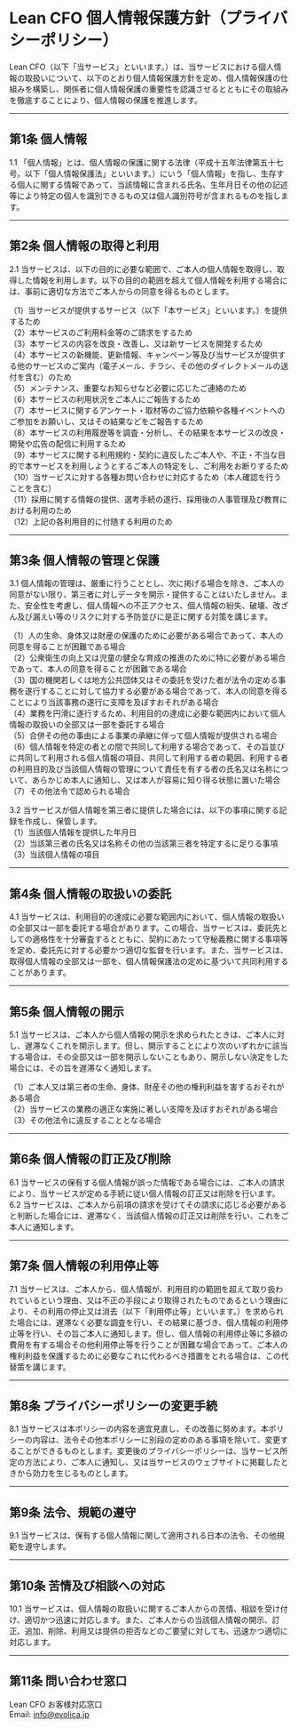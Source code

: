 # Lean CFO 個人情報保護方針（プライバシーポリシー）

Lean CFO（以下「当サービス」といいます。）は、当サービスにおける個人情報の取扱いについて、以下のとおり個人情報保護方針を定め、個人情報保護の仕組みを構築し、関係者に個人情報保護の重要性を認識させるとともにその取組みを徹底することにより、個人情報の保護を推進します。

---
## 第1条 個人情報
1.1 「個人情報」とは、個人情報の保護に関する法律（平成十五年法律第五十七号。以下「個人情報保護法」といいます。）にいう「個人情報」を指し、生存する個人に関する情報であって、当該情報に含まれる氏名、生年月日その他の記述等により特定の個人を識別できるもの又は個人識別符号が含まれるものを指します。

---
## 第2条 個人情報の取得と利用
2.1 当サービスは、以下の目的に必要な範囲で、ご本人の個人情報を取得し、取得した情報を利用します。以下の目的の範囲を超えて個人情報を利用する場合には、事前に適切な方法でご本人からの同意を得るものとします。

（1）当サービスが提供するサービス（以下「本サービス」といいます。）を提供するため  
（2）本サービスのご利用料金等のご請求をするため  
（3）本サービスの内容を改良・改善し、又は新サービスを開発するため  
（4）本サービスの新機能、更新情報、キャンペーン等及び当サービスが提供する他のサービスのご案内（電子メール、チラシ、その他のダイレクトメールの送付を含む）のため  
（5）メンテナンス、重要なお知らせなど必要に応じたご連絡のため  
（6）本サービスの利用状況をご本人にご報告するため  
（7）本サービスに関するアンケート・取材等のご協力依頼や各種イベントへのご参加をお願いし、又はその結果などをご報告するため  
（8）本サービスの利用履歴等を調査・分析し、その結果を本サービスの改良・開発や広告の配信に利用するため  
（9）本サービスに関する利用規約・契約に違反したご本人や、不正・不当な目的で本サービスを利用しようとするご本人の特定をし、ご利用をお断りするため  
（10）当サービスに対する各種お問い合わせに対応するため（本人確認を行うことを含む）  
（11）採用に関する情報の提供、選考手続の遂行、採用後の人事管理及び教育における利用のため  
（12）上記の各利用目的に付随する利用のため

---
## 第3条 個人情報の管理と保護
3.1 個人情報の管理は、厳重に行うこととし、次に掲げる場合を除き、ご本人の同意がない限り、第三者に対しデータを開示・提供することはいたしません。また、安全性を考慮し、個人情報への不正アクセス、個人情報の紛失、破壊、改ざん及び漏えい等のリスクに対する予防並びに是正に関する対策を講じます。

（1）人の生命、身体又は財産の保護のために必要がある場合であって、本人の同意を得ることが困難である場合  
（2）公衆衛生の向上又は児童の健全な育成の推進のために特に必要がある場合であって、本人の同意を得ることが困難である場合  
（3）国の機関若しくは地方公共団体又はその委託を受けた者が法令の定める事務を遂行することに対して協力する必要がある場合であって、本人の同意を得ることにより当該事務の遂行に支障を及ぼすおそれがある場合  
（4）業務を円滑に遂行するため、利用目的の達成に必要な範囲内において個人情報の取扱いの全部又は一部を委託する場合  
（5）合併その他の事由による事業の承継に伴って個人情報が提供される場合  
（6）個人情報を特定の者との間で共同して利用する場合であって、その旨並びに共同して利用される個人情報の項目、共同して利用する者の範囲、利用する者の利用目的及び当該個人情報の管理について責任を有する者の氏名又は名称について、あらかじめ本人に通知し、又は本人が容易に知り得る状態に置いた場合  
（7）その他法令で認められる場合  

3.2 当サービスが個人情報を第三者に提供した場合には、以下の事項に関する記録を作成し、保管します。  
（1）当該個人情報を提供した年月日  
（2）当該第三者の氏名又は名称その他の当該第三者を特定するに足りる事項  
（3）当該個人情報の項目

---
## 第4条 個人情報の取扱いの委託
4.1 当サービスは、利用目的の達成に必要な範囲内において、個人情報の取扱いの全部又は一部を委託する場合があります。この場合、当サービスは、委託先としての適格性を十分審査するとともに、契約にあたって守秘義務に関する事項等を定め、委託先に対する必要かつ適切な監督を行います。また、当サービスは、取得個人情報の全部又は一部を、個人情報保護法の定めに基づいて共同利用することがあります。

---
## 第5条 個人情報の開示
5.1 当サービスは、ご本人から個人情報の開示を求められたときは、ご本人に対し、遅滞なくこれを開示します。但し、開示することにより次のいずれかに該当する場合は、その全部又は一部を開示しないこともあり、開示しない決定をした場合には、その旨を遅滞なく通知します。

（1）ご本人又は第三者の生命、身体、財産その他の権利利益を害するおそれがある場合  
（2）当サービスの業務の適正な実施に著しい支障を及ぼすおそれがある場合  
（3）その他法令に違反することとなる場合

---
## 第6条 個人情報の訂正及び削除
6.1 当サービスの保有する個人情報が誤った情報である場合には、ご本人の請求により、当サービスが定める手続に従い個人情報の訂正又は削除を行います。  
6.2 当サービスは、ご本人から前項の請求を受けてその請求に応じる必要があると判断した場合には、遅滞なく、当該個人情報の訂正又は削除を行い、これをご本人に通知します。

---
## 第7条 個人情報の利用停止等
7.1 当サービスは、ご本人から、個人情報が、利用目的の範囲を超えて取り扱われているという理由、又は不正の手段により取得されたものであるという理由により、その利用の停止又は消去（以下「利用停止等」といいます。）を求められた場合には、遅滞なく必要な調査を行い、その結果に基づき、個人情報の利用停止等を行い、その旨ご本人に通知します。但し、個人情報の利用停止等に多額の費用を有する場合その他利用停止等を行うことが困難な場合であって、ご本人の権利利益を保護するために必要なこれに代わるべき措置をとれる場合は、この代替策を講じます。

---
## 第8条 プライバシーポリシーの変更手続
8.1 当サービスは本ポリシーの内容を適宜見直し、その改善に努めます。本ポリシーの内容は、法令その他本ポリシーに別段の定めのある事項を除いて、変更することができるものとします。変更後のプライバシーポリシーは、当サービス所定の方法により、ご本人に通知し、又は当サービスのウェブサイトに掲載したときから効力を生じるものとします。

---
## 第9条 法令、規範の遵守
9.1 当サービスは、保有する個人情報に関して適用される日本の法令、その他規範を遵守します。

---
## 第10条 苦情及び相談への対応
10.1 当サービスは、個人情報の取扱いに関するご本人からの苦情、相談を受け付け、適切かつ迅速に対応します。また、ご本人からの当該個人情報の開示、訂正、追加、削除、利用又は提供の拒否などのご要望に対しても、迅速かつ適切に対応します。

---
## 第11条 問い合わせ窓口
Lean CFO お客様対応窓口  
Email: info@evolica.jp

